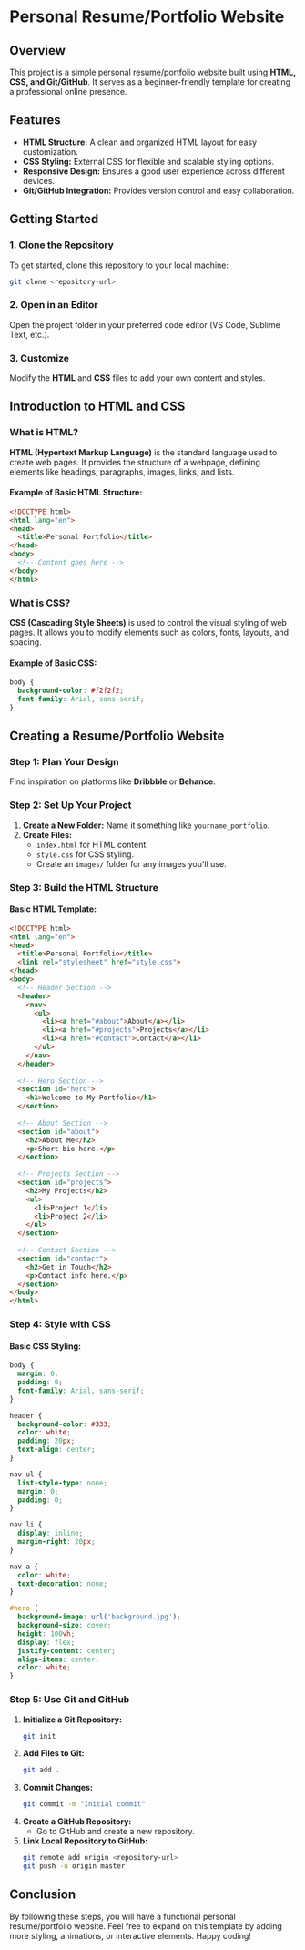 # Personal Resume/Portfolio Website

## Overview
This project is a simple personal resume/portfolio website built using **HTML, CSS, and Git/GitHub**. It serves as a beginner-friendly template for creating a professional online presence.

## Features
- **HTML Structure:** A clean and organized HTML layout for easy customization.
- **CSS Styling:** External CSS for flexible and scalable styling options.
- **Responsive Design:** Ensures a good user experience across different devices.
- **Git/GitHub Integration:** Provides version control and easy collaboration.

## Getting Started
### 1. Clone the Repository
To get started, clone this repository to your local machine:
```bash
git clone <repository-url>
```

### 2. Open in an Editor
Open the project folder in your preferred code editor (VS Code, Sublime Text, etc.).

### 3. Customize
Modify the **HTML** and **CSS** files to add your own content and styles.

## Introduction to HTML and CSS
### What is HTML?
**HTML (Hypertext Markup Language)** is the standard language used to create web pages. It provides the structure of a webpage, defining elements like headings, paragraphs, images, links, and lists.

#### Example of Basic HTML Structure:
```html
<!DOCTYPE html>
<html lang="en">
<head>
  <title>Personal Portfolio</title>
</head>
<body>
  <!-- Content goes here -->
</body>
</html>
```

### What is CSS?
**CSS (Cascading Style Sheets)** is used to control the visual styling of web pages. It allows you to modify elements such as colors, fonts, layouts, and spacing.

#### Example of Basic CSS:
```css
body {
  background-color: #f2f2f2;
  font-family: Arial, sans-serif;
}
```

## Creating a Resume/Portfolio Website
### Step 1: Plan Your Design
Find inspiration on platforms like **Dribbble** or **Behance**.

### Step 2: Set Up Your Project
1. **Create a New Folder:** Name it something like `yourname_portfolio`.
2. **Create Files:**
   - `index.html` for HTML content.
   - `style.css` for CSS styling.
   - Create an `images/` folder for any images you'll use.

### Step 3: Build the HTML Structure
#### Basic HTML Template:
```html
<!DOCTYPE html>
<html lang="en">
<head>
  <title>Personal Portfolio</title>
  <link rel="stylesheet" href="style.css">
</head>
<body>
  <!-- Header Section -->
  <header>
    <nav>
      <ul>
        <li><a href="#about">About</a></li>
        <li><a href="#projects">Projects</a></li>
        <li><a href="#contact">Contact</a></li>
      </ul>
    </nav>
  </header>
  
  <!-- Hero Section -->
  <section id="hero">
    <h1>Welcome to My Portfolio</h1>
  </section>
  
  <!-- About Section -->
  <section id="about">
    <h2>About Me</h2>
    <p>Short bio here.</p>
  </section>
  
  <!-- Projects Section -->
  <section id="projects">
    <h2>My Projects</h2>
    <ul>
      <li>Project 1</li>
      <li>Project 2</li>
    </ul>
  </section>
  
  <!-- Contact Section -->
  <section id="contact">
    <h2>Get in Touch</h2>
    <p>Contact info here.</p>
  </section>
</body>
</html>
```

### Step 4: Style with CSS
#### Basic CSS Styling:
```css
body {
  margin: 0;
  padding: 0;
  font-family: Arial, sans-serif;
}

header {
  background-color: #333;
  color: white;
  padding: 20px;
  text-align: center;
}

nav ul {
  list-style-type: none;
  margin: 0;
  padding: 0;
}

nav li {
  display: inline;
  margin-right: 20px;
}

nav a {
  color: white;
  text-decoration: none;
}

#hero {
  background-image: url('background.jpg');
  background-size: cover;
  height: 100vh;
  display: flex;
  justify-content: center;
  align-items: center;
  color: white;
}
```

### Step 5: Use Git and GitHub
1. **Initialize a Git Repository:**
   ```bash
   git init
   ```
2. **Add Files to Git:**
   ```bash
   git add .
   ```
3. **Commit Changes:**
   ```bash
   git commit -m "Initial commit"
   ```
4. **Create a GitHub Repository:**
   - Go to GitHub and create a new repository.
5. **Link Local Repository to GitHub:**
   ```bash
   git remote add origin <repository-url>
   git push -u origin master
   ```

## Conclusion
By following these steps, you will have a functional personal resume/portfolio website. Feel free to expand on this template by adding more styling, animations, or interactive elements. Happy coding!
